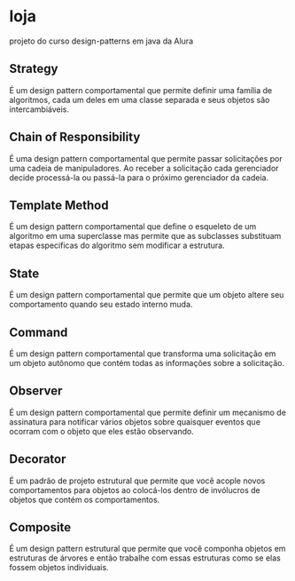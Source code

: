 # loja
projeto do curso design-patterns em java da Alura

## Strategy
É um design pattern comportamental que permite definir uma família de algoritmos, 
cada um deles em uma classe separada e seus objetos são intercambiáveis.

## Chain of Responsibility
É uma design pattern comportamental que permite passar solicitações por uma cadeia
de manipuladores. Ao receber a solicitação cada gerenciador decide  processá-la ou
passá-la para o próximo gerenciador da cadeia.

## Template Method
É um design pattern comportamental que define o esqueleto de um algoritmo
em uma superclasse mas permite que as subclasses substituam etapas especificas
do algoritmo sem modificar a estrutura.

## State
É um design pattern comportamental que permite que um objeto altere seu comportamento
quando seu estado interno muda.

## Command
É um design pattern comportamental que transforma uma solicitação em um objeto autônomo
que contém todas as informações sobre a solicitação.

## Observer
É um design pattern comportamental que permite definir um mecanismo de assinatura para
notificar vários objetos sobre quaisquer eventos que ocorram com o objeto que eles estão 
observando.

## Decorator
É um padrão de projeto estrutural que permite que você acople novos comportamentos para 
objetos ao colocá-los dentro de invólucros de objetos que contém os comportamentos.

## Composite
É um design pattern estrutural que permite que você componha objetos em estruturas de 
árvores e então trabalhe com essas estruturas como se elas fossem objetos individuais.
